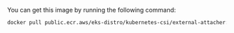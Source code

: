 You can get this image by running the following command:

```bash
docker pull public.ecr.aws/eks-distro/kubernetes-csi/external-attacher:<tag>
```
